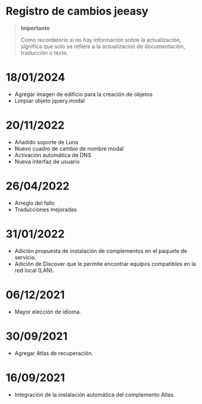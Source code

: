 # Registro de cambios jeeasy

>**Importante**
>
>Como recordatorio si no hay información sobre la actualización, significa que solo se refiere a la actualización de documentación, traducción o texto.


# 18/01/2024

- Agregar imagen de edificio para la creación de objetos
- Limpiar objeto jquery.modal


# 20/11/2022

- Añadido soporte de Luna
- Nuevo cuadro de cambio de nombre modal
- Activación automática de DNS
- Nueva interfaz de usuario

# 26/04/2022

- Arreglo del fallo
- Traducciones mejoradas

# 31/01/2022

- Adición propuesta de instalación de complementos en el paquete de servicio.
- Adición de Discover que le permite encontrar equipos compatibles en la red local (LAN).

# 06/12/2021

- Mayor elección de idioma.

# 30/09/2021

- Agregar Atlas de recuperación.

# 16/09/2021

- Integración de la instalación automática del complemento Atlas.
